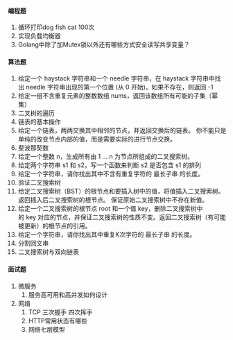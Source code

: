 #### 编程题
1. 循环打印dog fish cat 100次
2. 实现负载均衡器
3. Golang中除了加Mutex锁以外还有哪些方式安全读写共享变量？   

#### 算法题
1. 给定一个 haystack 字符串和一个 needle 字符串，在 haystack 字符串中找出 needle 字符串出现的第一个位置 (从 0 开始)。如果不存在，则返回 -1
2. 给定一组不含重复元素的整数数组 nums，返回该数组所有可能的子集（幂集）
3. 二叉树的遍历
4. 链表的基本操作
5. 给定一个链表，两两交换其中相邻的节点，并返回交换后的链表。 你不能只是单纯的改变节点内部的值，而是需要实际的进行节点交换。
6. 斐波那契数
7. 给定一个整数 n，生成所有由 1 ... n 为节点所组成的二叉搜索树。
8. 给定两个字符串 s1 和 s2，写一个函数来判断 s2 是否包含 s1 的排列
9. 给定一个字符串，请你找出其中不含有重复字符的 最长子串 的长度。
10. 验证二叉搜索树
11. 给定二叉搜索树（BST）的根节点和要插入树中的值，将值插入二叉搜索树。 返回插入后二叉搜索树的根节点。 保证原始二叉搜索树中不存在新值。
12. 给定一个二叉搜索树的根节点 root 和一个值 key，删除二叉搜索树中的 key 对应的节点，并保证二叉搜索树的性质不变。返回二叉搜索树（有可能被更新）的根节点的引用。
13. 给定一个字符串，请你找出其中重复K次字符的 最长子串 的长度。
14. 分割回文串
15. 二叉搜索树与双向链表

#### 面试题
    
1. 微服务
   1. 服务高可用和高并发如何设计
2. 网络
   1. TCP 三次握手 四次挥手
   2. HTTP常用状态有哪些
   3. 网络七层模型